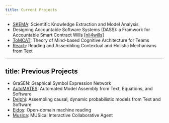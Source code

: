 ```yaml
---
title: Current Projects
---
```


- [SKEMA](https://github.com/ml4ai/skema): Scientific Knowledge Extraction and Model Analysis
- Designing Accountable Software Systems (DASS): a Framwork for Accountable Smart Contract Wills [[nli4wills]](https://ml4ai.github.io/nli4wills-corpus/)
- [ToMCAT](https://ml4ai.github.io/tomcat): Theory of Mind-based Cognitive Architecture for Teams
- [Reach](https://github.com/clulab/reach): Reading and Assembling Contextual and Holistic Mechanisms from Text

---
title: Previous Projects
---

- GraSEN: Graphical Symbol Expression Network
- [AutoMATES](https://ml4ai.github.io/automates/): Automated Model Assembly from Text, Equations, and Software
- [Delphi](https://ml4ai.github.io/delphi/): Assembling causal, dynamic probabilistic models from Text and Software
- [Eidos](https://github.com/clulab/eidos): Open-domain machine reading
- [Musica](http://musica.ml4ai.org/): MUSical Interactive Collaborative Agent
